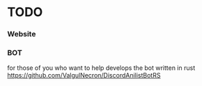 # TODO 

### Website

### BOT
for those of you who want to help develops the bot written in rust 
https://github.com/ValgulNecron/DiscordAnilistBotRS
